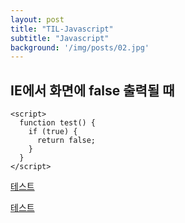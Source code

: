 ```yaml
---
layout: post
title: "TIL-Javascript"
subtitle: "Javascript"
background: '/img/posts/02.jpg'
---
```


## IE에서 화면에 false 출력될 때
```
<script>
  function test() {
    if (true) {
      return false;
    }
  }
</script>
```

<!-- 페이지에 return false;가 출력됨 -->
<a href="javascript:test();">테스트</a>

<!-- 대체 -->
<a href="javascript://" onClick="test();">테스트</a>
